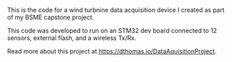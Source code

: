 This is the code for a wind turbnine data acquisition device I created as part of my BSME capstone project.

This code was developed to run on an STM32 dev board connected to 12 sensors, external flash, and a wireless Tx/Rx. 

Read more about this project at https://dthomas.io/DataAquisitionProject.
